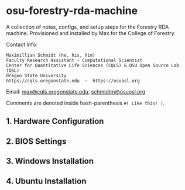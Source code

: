 # osu-forestry-rda-machine
A collection of notes, configs, and setup steps for the Forestry RDA machine. Provisioned and installed by Max for the College of Forestry.

Contact Info:

```
Maximillian Schmidt (he, his, him)
Faculty Research Assistant - Computational Scientist
Center for Quantitative Life Sciences (CQLS) & OSU Open Source Lab (OSL)
Oregon State University
https://cqls.oregonstate.edu  ~  https://osuosl.org
```

Email: max@cqls.oregonstate.edu, schmidtm@osuosl.org

Comments are denoted inside hash-parenthesis `#( Like this! )`. 

## 1. Hardware Configuration

## 2. BIOS Settings

## 3. Windows Installation

## 4. Ubuntu Installation

